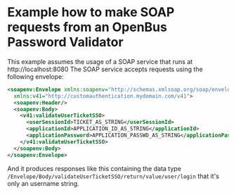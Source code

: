 # Example how to make SOAP requests from an OpenBus Password Validator

This example assumes the usage of a SOAP service that runs at http://localhost:8080
The SOAP service accepts requests using the following envelope:
```xml 
<soapenv:Envelope xmlns:soapenv="http://schemas.xmlsoap.org/soap/envelope/"
  xmlns:v41="http://customauthentication.mydomain.com/v41">
  <soapenv:Header/>
  <soapenv:Body>
    <v41:validateUserTicketSSO>
      <userSessionId>TICKET_AS_STRING</userSessionId>
      <applicationId>APPLICATION_ID_AS_STRING</applicationId>
      <applicationPassword>APPLICATION_PASSWD_AS_STRING</applicationPassword>
    </v41:validateUserTicketSSO>
  </soapenv:Body>
</soapenv:Envelope>
```

And it produces responses like this containing the data type ```/Envelope/Body/validateUserTicketSSO/return/value/user/login``` that it's only an username string.
